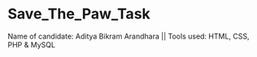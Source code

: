 # Save_The_Paw_Task
Name of candidate: Aditya Bikram Arandhara ||
Tools used: HTML, CSS, PHP & MySQL
